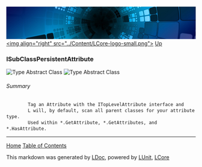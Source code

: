 ![](../Content/LCore-banner-small.png "")
[&lt;img align=&quot;right&quot; src=&quot;../Content/LCore-logo-small.png&quot;&gt;](../../README.md)
[Up](../L.md)

### ISubClassPersistentAttribute
![Type Abstract Class](http://b.repl.ca/v1/Type-Abstract%20Class-lightgrey.png "")
![Type Abstract Class](http://b.repl.ca/v1/Type-Abstract%20Class-lightgrey.png "")

###### Summary

            Tag an Attribute with the ITopLevelAttribute interface and 
            L will, by default, scan all parent classes for your attribute type.
            Used within *.GetAttribute, *.GetAttributes, and *.HasAttribute.
            



---

[Home](../../README.md) [Table of Contents](../../TableOfContents.md)

This markdown was generated by [LDoc](https://github.com/CodeSingularity/LDoc), powered by [LUnit](https://github.com/CodeSingularity/LUnit), [LCore](https://github.com/CodeSingularity/LCore)
